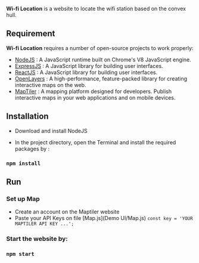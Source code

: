 **Wi-fi Location** is a website to locate the wifi station based on the convex hull.

## Requirement
**Wi-fi Location** requires a number of open-source projects to work properly:
- [NodeJS](https://nodejs.org/en) : A JavaScript runtime built on Chrome's V8 JavaScript engine.
- [ExpressJS](https://expressjs.com/) : A JavaScript library for building user interfaces.
- [ReactJS](https://react.dev/) : A JavaScript library for building user interfaces.
- [OpenLayers](https://openlayers.org/) : A high-performance, feature-packed library for creating interactive maps on the web.
- [MapTiler](https://www.maptiler.com/) : A mapping platform designed for developers. Publish interactive maps in your web applications and on mobile devices.

## Installation
- Download and install NodeJS

- In the project directory, open the Terminal and install the required packages by :
### `npm install`


## Run
### Set up Map
- Create an account on the Maptiler website
- Paste your API Keys on file [Map.js](Demo UI/Map.js)
`const key = 'YOUR MAPTILER API KEY ...';`


### Start the website by:
### `npm start`


